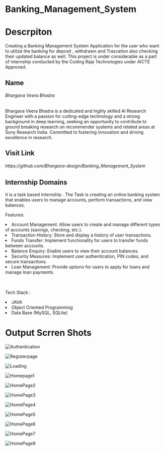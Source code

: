 # Banking_Management_System

<h1>Descrpiton </h1>
Creating a Banking Management System Application for the user who want to utilize the banking for deposit , withdrawn and Trascation also checking their updated balance as well. This project is under considerable as a part of internship conducted by the Coding Raja Technologies  under AICTE Approved.

<h2>Name  </h2> <h6>Bhargava Veera Bhadra</h6> 

<p>Bhargava Veera Bhadra is a dedicated and highly skilled AI Research Engineer with a passion for cutting-edge technology and a strong background in deep learning, seeking an opportunity to contribute to ground breaking research on recommender systems and related areas at Sony Research India. Committed to fostering innovation and driving excellence in research.</p>

<h2>Visit Link  </h2> <h6>https://github.com/Bhargava-design/Banking_Management_System</h6>

<h2>Internship Domains </h2>

<p>It is a task based internship . The Task is creating an online banking system that enables users to manage accounts, perform transactions, and view balances.</p>
<p>Features:</p>
<li>Account Management: Allow users to create and manage different types of accounts (savings, checking, etc.).</li>
<li>Transaction History: Store and display a history of user transactions.</li>
<li>Funds Transfer: Implement functionality for users to transfer funds between accounts.</li>
<li>Balance Enquiry: Enable users to view their account balances.</li>
<li>Security Measures: Implement user authentication, PIN codes, and secure transactions.</li>
<li>Loan Management: Provide options for users to apply for loans and manage loan payments.</li>
<br><br>
<p>Tech Stack :</p>
<li>JAVA</li>
<li>Object Oriented Programming</li>
<li>Data Base (MySQL, SQLite)</li>
<h1>Output Scrren Shots</h1>

![Authentication](https://github.com/Bhargava-design/Banking_Management_System/assets/84629488/bf4942b9-97af-4a3e-baf8-077e2b2f6d74)

![Registerpage](https://github.com/Bhargava-design/Banking_Management_System/assets/84629488/3cd829d6-d205-4512-a083-7f798f6d9127)

![Loading](https://github.com/Bhargava-design/Banking_Management_System/assets/84629488/17e0e7c8-7b23-484e-b47b-99c4390bf558)

![Homepage1](https://github.com/Bhargava-design/Banking_Management_System/assets/84629488/a60b31e0-be74-44f9-b039-9441456fb3cd)

![HomePage2](https://github.com/Bhargava-design/Banking_Management_System/assets/84629488/8a366c76-fc72-4671-a9b5-634eee88e653)

![HomePage3](https://github.com/Bhargava-design/Banking_Management_System/assets/84629488/23d468ac-f35e-4883-919e-0f372085eefb)

![HomePage4](https://github.com/Bhargava-design/Banking_Management_System/assets/84629488/f6142f7e-4000-4b52-a49a-1183002f8ca0)

![HomePage5](https://github.com/Bhargava-design/Banking_Management_System/assets/84629488/78b90ba5-41f3-423d-9dba-a9f9a4d8fe1d)

![HomePage6](https://github.com/Bhargava-design/Banking_Management_System/assets/84629488/c5dbef97-f29c-4ca9-b3c8-439908daa248)

![HomePage7](https://github.com/Bhargava-design/Banking_Management_System/assets/84629488/e7ca0760-bf52-41e0-b423-5aa1c70ca1d9)

![HomePage8](https://github.com/Bhargava-design/Banking_Management_System/assets/84629488/5e3d01a8-b36c-4b61-91ff-658275e4c613)
